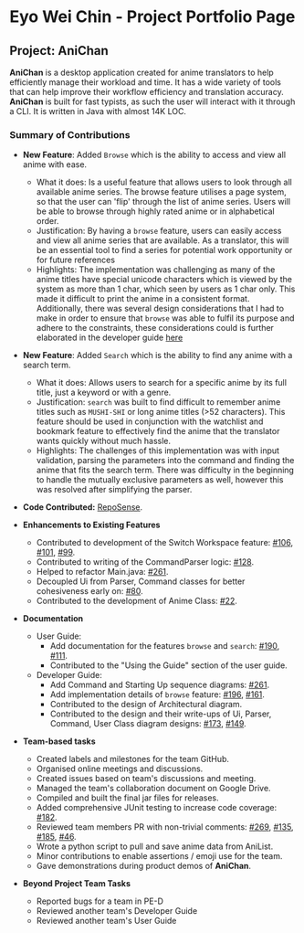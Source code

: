 # Eyo Wei Chin - Project Portfolio Page

## Project: AniChan
**AniChan** is a desktop application created for anime translators to help efficiently manage their workload and time. It has a wide variety of tools that can help improve their workflow efficiency and translation accuracy. **AniChan** is built for fast typists, as such the user will interact with it through a CLI. It is written in Java with almost 14K LOC.

### Summary of Contributions

*   **New Feature**: Added `Browse` which is the ability to access and view all anime with ease.
    *   What it does: Is a useful feature that allows users to look through all available anime series. The browse feature utilises a page system, so that the user can 'flip' through the list of anime series. Users will be able to browse through highly rated anime or in alphabetical order.
    *   Justification: By having a `browse` feature, users can easily access and view all anime series that are available. As a translator, this will be an essential tool to find a series for potential work opportunity or for future references
    *   Highlights: The implementation was challenging as many of the anime titles have special unicode characters which is viewed by the system as more than 1 char, which seen by users as 1 char only. This made it difficult to print the anime in a consistent format. Additionally, there was several design considerations that I had to make in order to ensure that `browse` was able to fulfil its purpose and adhere to the constraints, these considerations could is further elaborated in the developer guide [here](#docs/DeveloperGuide.md)

*   **New Feature**: Added `Search` which is the ability to find any anime with a search term.
    *   What it does: Allows users to search for a specific anime by its full title, just a keyword or with a genre.
    *   Justification: `search` was built to find difficult to remember anime titles such as `MUSHI-SHI` or long anime titles (>52 characters). This feature should be used in conjunction with the watchlist and bookmark feature to effectively find the anime that the translator wants quickly without much hassle.
    *   Highlights: The challenges of this implementation was with input validation, parsing the parameters into the command and finding the anime that fits the search term. There was difficulty in the beginning to handle the mutually exclusive parameters as well, however this was resolved after simplifying the parser.
    
*   **Code Contributed:** [RepoSense](https://nus-cs2113-ay2021s1.github.io/tp-dashboard/#search=EYOWEICHIN&sort=groupTitle&sortWithin=title&since=2020-09-27&timeframe=commit&mergegroup=&groupSelect=groupByRepos&breakdown=false&tabOpen=true&tabType=authorship&tabAuthor=EyoWeiChin&tabRepo=AY2021S1-CS2113T-F12-2%2Ftp%5Bmaster%5D&authorshipIsMergeGroup=false&authorshipFileTypes=docs~functional-code~test-code~other).

*   **Enhancements to Existing Features**
    *   Contributed to development of the Switch Workspace feature: [#106](https://github.com/AY2021S1-CS2113T-F12-2/tp/pull/106), [#101](https://github.com/AY2021S1-CS2113T-F12-2/tp/pull/101), [#99](https://github.com/AY2021S1-CS2113T-F12-2/tp/pull/99).
    *   Contributed to writing of the CommandParser logic: [#128](https://github.com/AY2021S1-CS2113T-F12-2/tp/pull/128).
    *   Helped to refactor Main.java: [#261](https://github.com/AY2021S1-CS2113T-F12-2/tp/pull/261).
    *   Decoupled Ui from Parser, Command classes for better cohesiveness early on: [#80](https://github.com/AY2021S1-CS2113T-F12-2/tp/pull/80).
    *   Contributed to the development of Anime Class: [#22](https://github.com/AY2021S1-CS2113T-F12-2/tp/pull/22).

*   **Documentation**
    *   User Guide:
        *   Add documentation for the features `browse` and `search`: [#190](https://github.com/AY2021S1-CS2113T-F12-2/tp/pull/190), [#111](https://github.com/AY2021S1-CS2113T-F12-2/tp/pull/111/files).
        *   Contributed to the "Using the Guide" section of the user guide.
    *   Developer Guide:
        *   Add Command and Starting Up sequence diagrams: [#261](https://github.com/AY2021S1-CS2113T-F12-2/tp/pull/261).
        *   Add implementation details of `browse` feature: [#196](https://github.com/AY2021S1-CS2113T-F12-2/tp/pull/196), [#161](https://github.com/AY2021S1-CS2113T-F12-2/tp/pull/161).
        *   Contributed to the design of Architectural diagram.
        *   Contributed to the design and their write-ups of Ui, Parser, Command, User Class diagram designs: [#173](https://github.com/AY2021S1-CS2113T-F12-2/tp/pull/173), [#149](https://github.com/AY2021S1-CS2113T-F12-2/tp/pull/149/files).

*   **Team-based tasks**
    *   Created labels and milestones for the team GitHub.
    *   Organised online meetings and discussions.
    *   Created issues based on team's discussions and meeting. 
    *   Managed the team's collaboration document on Google Drive.
    *   Compiled and built the final jar files for releases.
    *   Added comprehensive JUnit testing to increase code coverage: [#182](https://github.com/AY2021S1-CS2113T-F12-2/tp/pull/182).
    *   Reviewed team members PR with non-trivial comments: [#269](https://github.com/AY2021S1-CS2113T-F12-2/tp/pull/269), [#135](https://github.com/AY2021S1-CS2113T-F12-2/tp/pull/135), [#185](https://github.com/AY2021S1-CS2113T-F12-2/tp/pull/185), [#46](https://github.com/AY2021S1-CS2113T-F12-2/tp/pull/46).
    *   Wrote a python script to pull and save anime data from AniList.
    *   Minor contributions to enable assertions / emoji use for the team.
    *   Gave demonstrations during product demos of **AniChan**.

*   **Beyond Project Team Tasks**
    *   Reported bugs for a team in PE-D
    *   Reviewed another team's Developer Guide 
    *   Reviewed another team's User Guide 
